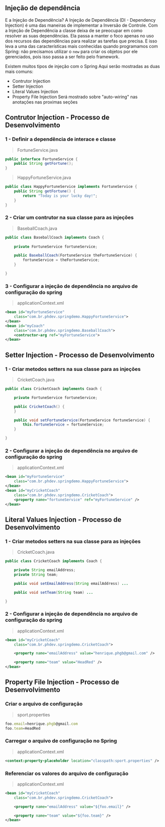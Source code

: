## Injeção de dependência
E a Injeção de Dependência? A Injeção de Dependência (DI - Dependency Injection) é uma das maneiras de implementar a Inversão de Controle. Com a Injeção de Dependência a classe deixa de se preocupar em como resolver as suas dependências. Ela passa a manter o foco apenas no uso dos recursos das dependências para realizar as tarefas que precisa. E isso leva a uma das características mais conhecidas quando programamos com Spring: não precisamos utilizar o ```new``` para criar os objetos por ele gerenciados, pois isso passa a ser feito pelo framework.

Existem muitos tipos de injeção com o Spring
Aqui serão mostradas as duas mais comuns:
- Contrutor Injection
- Setter Injection
- Literal Values Injection
- Property File Injection
Será mostrado sobre "auto-wiring" nas anotações nas proximas seções

## Contrutor Injection - Processo de Desenvolvimento
### 1 - Definir a dependência de interace e classe
> FortuneService.java
```java
public interface FortuneService {
    public String getFortune();
}
```
> HappyFortuneService.java
```java
public class HappyFortuneService implements FortuneService {
    public String getFortune() {
        return "Today is your lucky day!";
    }
}
```
### 2 - Criar um contrutor na sua classe para as injeções
> BaseballCoach.java
```java
public class BaseballCoach implements Coach {
    
    private FortuneService fortuneService;

    public BaseballCoach(FortuneService theFortuneService) {
        fortuneService = theFortuneService;
    }

}
```

### 3 - Configurar a injeção de dependência no arquivo de configuração do spring
> applicationContext.xml
```xml
<bean id="myFortuneService"
    class="com.br.phdev.springdemo.HappyFortuneService">
</bean>
<bean id="myCoach"
    class="com.br.phdev.springdemo.BaseballCoach">
    <contructor-arg ref="myFortuneService">
</bean>
```

## Setter Injection - Processo de Desenvolvimento
### 1 - Criar metodos setters na sua classe para as injeções
> CricketCoach.java
```java
public class CricketCoach implements Coach {

    private FortuneService fortuneService;

    public CricketCoach() {
    }

    public void setFortuneService(FortuneService fortuneService) {
        this.fortuneService = fortuneService;
    }

}
```
### 2 - Configurar a injeção de dependência no arquivo de configuração do spring
> applicationContext.xml
```xml
<bean id="myFortuneService"
    class="com.br.phdev.springdemo.HappyFortuneService">
</bean>
<bean id="myCricketCoach"
    class="com.br.phdev.springdemo.CricketCoach">
    <property name="fortuneService" ref="myFortuneService" />
</bean>
```

## Literal Values Injection - Processo de Desenvolvimento
### 1 - Criar metodos setters na sua classe para as injeções
> CricketCoach.java
```java
public class CricketCoach implements Coach {

    private String emailAddress;
    private String team;

    public void setEmailAddress(String emailAddress) ...

    public void setTeam(String team) ...

}
```
### 2 - Configurar a injeção de dependência no arquivo de configuração do spring
> applicationContext.xml
```xml
<bean id="myCricketCoach"
    class="com.br.phdev.springdemo.CricketCoach">    

    <property name="emailAddress" value="henrique.phgb@gmail.com" />

    <property name="team" value="HeadRed" />
</bean>
```

## Property File Injection - Processo de Desenvolvimento
### Criar o arquivo de configuração
> sport.properties
```js
foo.email=henrique.phgb@gmail.com
foo.team=HeadRed
```
### Carregar o arquivo de configuração no Spring
> applicationContext.xml
```xml
<context:property-placeholder location="classpath:sport.properties" />
```
### Referenciar os valores do arquivo de configuração
> applicationContext.xml
```xml
<bean id="myCricketCoach"
    class="com.br.phdev.springdemo.CricketCoach">    

    <property name="emailAddress" value="${foo.email}" />

    <property name="team" value="${foo.team}" />
</bean>
```